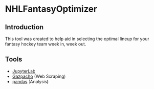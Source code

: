 # NHLFantasyOptimizer

## Introduction

This tool was created to help aid in selecting the optimal lineup for your fantasy hockey team week in, week out. 

## Tools

- [JupyterLab](https://jupyter.org/install)
- [Gazpacho](https://pypi.org/project/gazpacho/) (Web Scraping)
- [pandas](https://pandas.pydata.org/) (Analysis)


